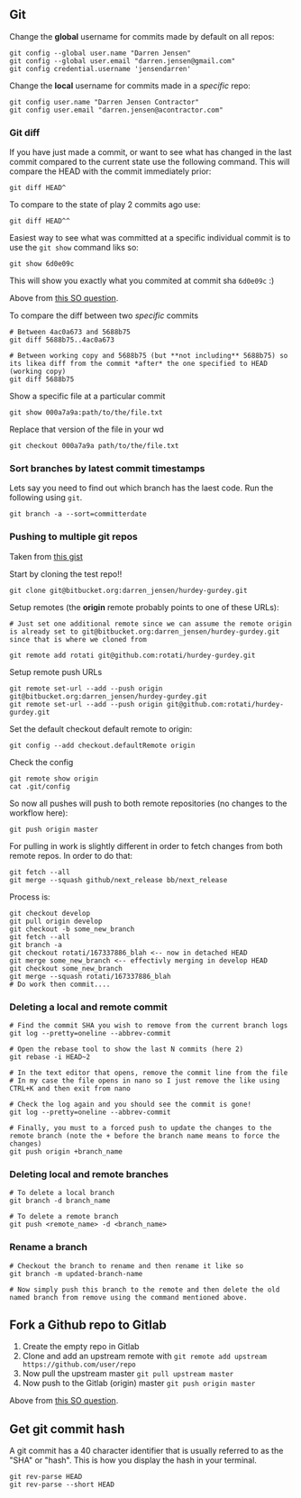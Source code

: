 ## Git

Change the **global** username for commits made by default on all repos:

```
git config --global user.name "Darren Jensen"
git config --global user.email "darren.jensen@gmail.com"
git config credential.username 'jensendarren'
```

Change the **local** username for commits made in a _specific_ repo:

```
git config user.name "Darren Jensen Contractor"
git config user.email "darren.jensen@acontractor.com"
```
### Git diff

If you have just made a commit, or want to see what has changed in the last commit compared to the current state use the following command. This will compare the HEAD with the commit immediately prior:

```
git diff HEAD^
```

To compare to the state of play 2 commits ago use:

```
git diff HEAD^^
```

Easiest way to see what was committed at a specific individual commit is to use the `git show` command liks so:

```
git show 6d0e09c
```

This will show you exactly what you commited at commit sha `6d0e09c` :)

Above from [this SO question](https://stackoverflow.com/questions/17244471/see-diff-between-current-state-and-last-commit/17244494).

To compare the diff between two *specific* commits

```
# Between 4ac0a673 and 5688b75
git diff 5688b75..4ac0a673

# Between working copy and 5688b75 (but **not including** 5688b75) so its likea diff from the commit *after* the one specified to HEAD (working copy)
git diff 5688b75
```

Show a specific file at a particular commit

```
git show 000a7a9a:path/to/the/file.txt
```

Replace that version of the file in your wd

```
git checkout 000a7a9a path/to/the/file.txt
```

### Sort branches by latest commit timestamps

Lets say you need to find out which branch has the laest code. Run the following using `git`.

```
git branch -a --sort=committerdate
```

### Pushing to multiple git repos

Taken from [this gist](https://gist.github.com/rvl/c3f156e117e22a25f242)

Start by cloning the test repo!!

`git clone git@bitbucket.org:darren_jensen/hurdey-gurdey.git`

Setup remotes (the **origin** remote probably points to one of these URLs):

```
# Just set one additional remote since we can assume the remote origin is already set to git@bitbucket.org:darren_jensen/hurdey-gurdey.git since that is where we cloned from

git remote add rotati git@github.com:rotati/hurdey-gurdey.git
```

Setup remote push URLs

```
git remote set-url --add --push origin git@bitbucket.org:darren_jensen/hurdey-gurdey.git
git remote set-url --add --push origin git@github.com:rotati/hurdey-gurdey.git
```

Set the default checkout default remote to origin:

```
git config --add checkout.defaultRemote origin
```

Check the config

```
git remote show origin
cat .git/config
```

So now all pushes will push to both remote repositories (no changes to the workflow here):

```
git push origin master
```

For pulling in work is slightly different in order to fetch changes from both remote repos. In order to do that:

```
git fetch --all
git merge --squash github/next_release bb/next_release
```

Process is:

```
git checkout develop
git pull origin develop
git checkout -b some_new_branch
git fetch --all
git branch -a
git checkout rotati/167337886_blah <-- now in detached HEAD
git merge some_new_branch <-- effectivly merging in develop HEAD
git checkout some_new_branch
git merge --squash rotati/167337886_blah
# Do work then commit....
```

### Deleting a local and remote commit

```
# Find the commit SHA you wish to remove from the current branch logs
git log --pretty=oneline --abbrev-commit

# Open the rebase tool to show the last N commits (here 2)
git rebase -i HEAD~2

# In the text editor that opens, remove the commit line from the file
# In my case the file opens in nano so I just remove the like using CTRL+K and then exit from nano

# Check the log again and you should see the commit is gone!
git log --pretty=oneline --abbrev-commit

# Finally, you must to a forced push to update the changes to the remote branch (note the + before the branch name means to force the changes)
git push origin +branch_name
```

### Deleting local and remote branches

```
# To delete a local branch
git branch -d branch_name

# To delete a remote branch
git push <remote_name> -d <branch_name>
```

### Rename a branch

```
# Checkout the branch to rename and then rename it like so
git branch -m updated-branch-name

# Now simply push this branch to the remote and then delete the old named branch from remove using the command mentioned above.
```


## Fork a Github repo to Gitlab

1. Create the empty repo in Gitlab
1. Clone and add an upstream remote with `git remote add upstream https://github.com/user/repo`
1. Now pull the upstream master `git pull upstream master`
1. Now push to the Gitlab (origin) master `git push origin master`

Above from [this SO question](https://stackoverflow.com/questions/50973048/forking-git-repository-from-github-to-gitlab).

## Get git commit hash

A git commit has a 40 character identifier that is usually referred to as the "SHA" or "hash". This is how you display the hash in your terminal.

```
git rev-parse HEAD
git rev-parse --short HEAD
```